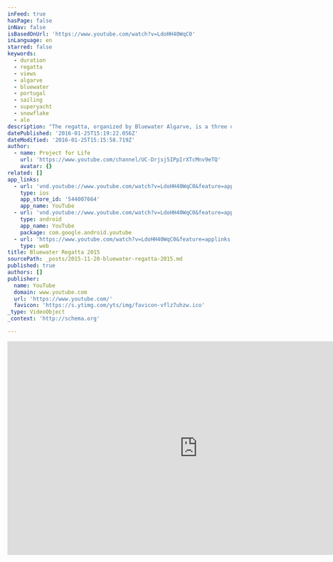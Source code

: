 ```yaml
---
inFeed: true
hasPage: false
inNav: false
isBasedOnUrl: 'https://www.youtube.com/watch?v=LdoHH40WqC0'
inLanguage: en
starred: false
keywords:
  - duration
  - regatta
  - views
  - algarve
  - bluewater
  - portugal
  - sailing
  - superyacht
  - snowflake
  - alo
description: "The regatta, organized by Bluewater Algarve, is a three day competition for all nationalities who share a love of sailing. And so do we! We're very happy to had the opportunity to cover this event. Lots of fun being on the water and get al the action."
datePublished: '2016-01-25T15:19:22.056Z'
dateModified: '2016-01-25T15:15:58.719Z'
author:
  - name: Project for Life
    url: 'https://www.youtube.com/channel/UC-Drjsj5IPpIrXTcMnv9eTQ'
    avatar: {}
related: []
app_links:
  - url: 'vnd.youtube://www.youtube.com/watch?v=LdoHH40WqC0&feature=applinks'
    type: ios
    app_store_id: '544007664'
    app_name: YouTube
  - url: 'vnd.youtube://www.youtube.com/watch?v=LdoHH40WqC0&feature=applinks'
    type: android
    app_name: YouTube
    package: com.google.android.youtube
  - url: 'https://www.youtube.com/watch?v=LdoHH40WqC0&feature=applinks'
    type: web
title: Bluewater Regatta 2015
sourcePath: _posts/2015-11-20-bluewater-regatta-2015.md
published: true
authors: []
publisher:
  name: YouTube
  domain: www.youtube.com
  url: 'https://www.youtube.com/'
  favicon: 'https://s.ytimg.com/yts/img/favicon-vflz7uhzw.ico'
_type: VideoObject
_context: 'http://schema.org'

---
```

<iframe src="https://cdn.embedly.com/widgets/media.html?src=https%3A%2F%2Fwww.youtube.com%2Fembed%2FLdoHH40WqC0%3Ffeature%3Doembed&amp;url=https%3A%2F%2Fwww.youtube.com%2Fwatch%3Fv%3DLdoHH40WqC0&amp;image=https%3A%2F%2Fi.ytimg.com%2Fvi%2FLdoHH40WqC0%2Fhqdefault.jpg&amp;key=b7d04c9b404c499eba89ee7072e1c4f7&amp;type=text%2Fhtml&amp;schema=youtube" width="854" height="480" scrolling="no" frameborder="0" allowfullscreen="allowfullscreen" style=""></iframe>